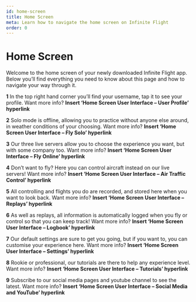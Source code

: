 ```yaml
---
id: home-screen
title: Home Screen
meta: Learn how to navigate the home screen on Infinite Flight
order: 0
---
```


# Home Screen

Welcome to the home screen of your newly downloaded Infinite Flight app. Below you’ll find everything you need to know about this page and how to navigate your way through it.

 

**1**        In the top right hand corner you’ll find your username, tap it to see your profile. Want more info? **Insert ‘Home Screen User Interface – User Profile’ hyperlink**

 

**2**        Solo mode is offline, allowing you to practice without anyone else around, in weather conditions of your choosing. Want more info? **Insert ‘Home Screen User Interface – Fly Solo’ hyperlink**

 

**3**        Our three live servers allow you to choose the experience you want, but with some company too. Want more info? **Insert ‘Home Screen User Interface – Fly Online’ hyperlink**

 

**4**        Don’t want to fly? Here you can control aircraft instead on our live servers! Want more info? **Insert ‘Home Screen User Interface – Air Traffic Control’ hyperlink**

 

**5**        All controlling and flights you do are recorded, and stored here when you want to look back. Want more info? **Insert ‘Home Screen User Interface – Replays’ hyperlink**

 

**6**        As well as replays, all information is automatically logged when you fly or control so that you can keep track! Want more info? **Insert ‘Home Screen User Interface – Logbook’ hyperlink**

 

**7**        Our default settings are sure to get you going, but if you want to, you can customise your experience here. Want more info? **Insert ‘Home Screen User Interface – Settings’ hyperlink**

 

**8**        Rookie or professional, our tutorials are there to help any experience level. Want more info? **Insert ‘Home Screen User Interface – Tutorials’ hyperlink**

 

**9**        Subscribe to our social media pages and youtube channel to see the latest. Want more info? **Insert ‘Home Screen User Interface – Social Media and YouTube’ hyperlink**

 